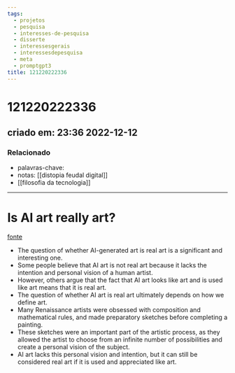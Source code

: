 ```yaml
---
tags:
  - projetos
  - pesquisa
  - interesses-de-pesquisa
  - disserte
  - interessesgerais
  - interessesdepesquisa
  - meta
  - promptgpt3
title: 121220222336
---
```

# 121220222336
## criado em: 23:36 2022-12-12

### Relacionado
- palavras-chave:   
- notas: [[distopia feudal digital]]
- [[filosofia da tecnologia]]
---
# Is AI art really art?
[fonte](https://threadreaderapp.com/thread/1602490249917112320.html)

-  The question of whether AI-generated art is real art is a significant and interesting one.
-   Some people believe that AI art is not real art because it lacks the intention and personal vision of a human artist.
-   However, others argue that the fact that AI art looks like art and is used like art means that it is real art.
-   The question of whether AI art is real art ultimately depends on how we define art.
-   Many Renaissance artists were obsessed with composition and mathematical rules, and made preparatory sketches before completing a painting.
-   These sketches were an important part of the artistic process, as they allowed the artist to choose from an infinite number of possibilities and create a personal vision of the subject.
-   AI art lacks this personal vision and intention, but it can still be considered real art if it is used and appreciated like art.

